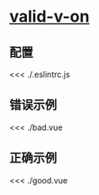 
# [valid-v-on](https://eslint.vuejs.org/rules/valid-v-on.html)

## 配置

<<< ./.eslintrc.js

## 错误示例

<<< ./bad.vue

## 正确示例

<<< ./good.vue
        